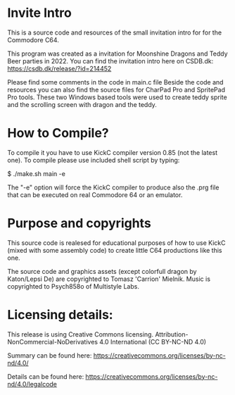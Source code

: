 
# Invite Intro 

This is a source code and resources of the small invitation intro for for the Commodore C64.

This program was created as a invitation for Moonshine Dragons and Teddy Beer parties in 2022.
You can find the invitation intro here on CSDB.dk:
https://csdb.dk/release/?id=214452

Please find some comments in the code in main.c file
Beside the code and resources you can also find the source files for CharPad Pro and SpritePad Pro tools. These two Windows based tools were used to create teddy sprite and the scrolling screen with dragon and the teddy.

# How to Compile?

To compile it you have to use KickC compiler version 0.85 (not the latest one).
To compile please use included shell script by typing:

$ ./make.sh main -e 

The "-e" option will force the KickC compiler to produce also the .prg file that can be executed on real Commodore 64 or an emulator.

# Purpose and copyrights 

This source code is realesed for educational purposes of how to use KickC (mixed with some assembly code) to create little C64 productions like this one.

The source code and graphics assets (except colorfull dragon by Katon/Lepsi De) are copyrighted to Tomasz 'Carrion' Mielnik. Music is copyrighted to Psych858o of Multistyle Labs. 

# Licensing details:

This release is using Creative Commons licensing. Attribution-NonCommercial-NoDerivatives 4.0 International (CC BY-NC-ND 4.0)

Summary can be found here: https://creativecommons.org/licenses/by-nc-nd/4.0/

Details can be found here: https://creativecommons.org/licenses/by-nc-nd/4.0/legalcode